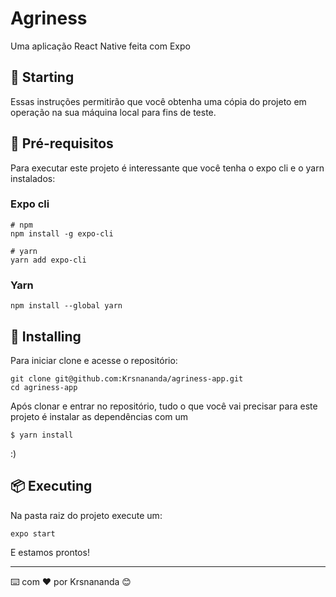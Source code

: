 # Agriness
Uma aplicação React Native feita com Expo 


## 🚀 Starting
Essas instruções permitirão que você obtenha uma cópia do projeto em operação na sua máquina local para fins de teste.

## 📜 Pré-requisitos
 
 Para executar este projeto é interessante que você tenha o expo cli e o yarn instalados:

### Expo cli

```
# npm 
npm install -g expo-cli

# yarn
yarn add expo-cli
```

### Yarn

```
npm install --global yarn
```


## 🔧 Installing

Para iniciar clone e acesse o repositório:

```
git clone git@github.com:Krsnananda/agriness-app.git
cd agriness-app
```

Após clonar e entrar no repositório, tudo o que você vai precisar para este projeto é instalar as dependências com um 

```
$ yarn install
```

:)


## 📦 Executing

Na pasta raiz do projeto execute um:

```
expo start
```

E estamos prontos!

---

⌨️ com ❤️ por Krsnananda 😊
